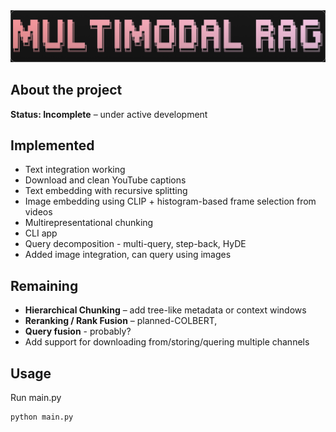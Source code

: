 <div align="center">
<img src="images/title.png">
</div>

## About the project

**Status: Incomplete** – under active development

## Implemented 

- Text integration working
- Download and clean YouTube captions
- Text embedding with recursive splitting
- Image embedding using CLIP + histogram-based frame selection from videos
- Multirepresentational chunking
- CLI app
- Query decomposition - multi-query, step-back, HyDE
- Added image integration, can query using images

## Remaining 
- **Hierarchical Chunking** –  add tree-like metadata or context windows  
- **Reranking / Rank Fusion** – planned-COLBERT,  
- **Query fusion** - probably?
- Add support for downloading from/storing/quering multiple channels

## Usage

Run main.py
```
python main.py
```

